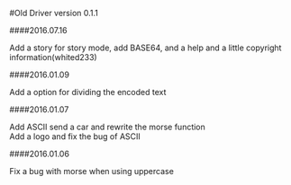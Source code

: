 #Old Driver version 0.1.1

####2016.07.16

Add a story for story mode, add BASE64, and a help and a little copyright information(whited233)

####2016.01.09

Add a option for dividing the encoded text

####2016.01.07

Add ASCII send a car and rewrite the morse function       
Add a logo and fix the bug of ASCII     

####2016.01.06

Fix a bug with morse when using uppercase 